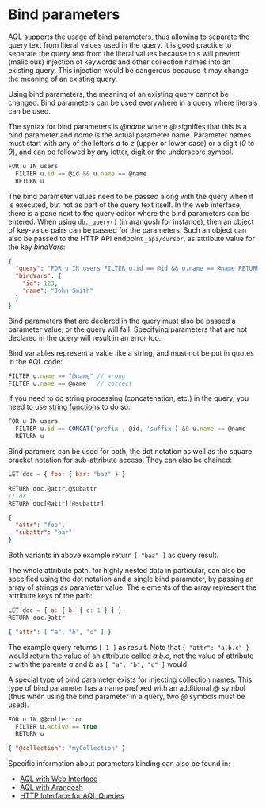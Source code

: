 Bind parameters
===============

AQL supports the usage of bind parameters, thus allowing to separate the query
text from literal values used in the query. It is good practice to separate the
query text from the literal values because this will prevent (malicious)
injection of keywords and other collection names into an existing query. This
injection would be dangerous because it may change the meaning of an existing
query.

Using bind parameters, the meaning of an existing query cannot be changed. Bind
parameters can be used everywhere in a query where literals can be used.

The syntax for bind parameters is *@name* where *@* signifies that this is a
bind parameter and *name* is the actual parameter name. Parameter names must
start with any of the letters *a* to *z* (upper or lower case) or a digit
(*0* to *9*), and can be followed by any letter, digit or the underscore symbol.

```js
FOR u IN users
  FILTER u.id == @id && u.name == @name
  RETURN u
```

The bind parameter values need to be passed along with the query when it is
executed, but not as part of the query text itself. In the web interface,
there is a pane next to the query editor where the bind parameters can be
entered. When using `db._query()` (in arangosh for instance), then an
object of key-value pairs can be passed for the parameters. Such an object
can also be passed to the HTTP API endpoint `_api/cursor`, as attribute
value for the key *bindVars*:

```json
{
  "query": "FOR u IN users FILTER u.id == @id && u.name == @name RETURN u",
  "bindVars": {
    "id": 123,
    "name": "John Smith"
  }
}
```

Bind parameters that are declared in the query must also be passed a parameter
value, or the query will fail. Specifying parameters that are not declared in
the query will result in an error too.

Bind variables represent a value like a string, and must not be put in quotes
in the AQL code:

```js
FILTER u.name == "@name" // wrong
FILTER u.name == @name   // correct
```

If you need to do string processing (concatenation, etc.) in the query, you
need to use [string functions](../Functions/String.md) to do so:

```js
FOR u IN users
  FILTER u.id == CONCAT('prefix', @id, 'suffix') && u.name == @name
  RETURN u
```

Bind paramers can be used for both, the dot notation as well as the square
bracket notation for sub-attribute access. They can also be chained:

```js
LET doc = { foo: { bar: "baz" } }

RETURN doc.@attr.@subattr
// or
RETURN doc[@attr][@subattr]
```

```json
{
  "attr": "foo",
  "subattr": "bar"
}
```

Both variants in above example return `[ "baz" ]` as query result.

The whole attribute path, for highly nested data in particular, can also be
specified using the dot notation and a single bind parameter, by passing an
array of strings as parameter value. The elements of the array represent the
attribute keys of the path:

```js
LET doc = { a: { b: { c: 1 } } }
RETURN doc.@attr
```

```json
{ "attr": [ "a", "b", "c" ] }
```

The example query returns `[ 1 ]` as result. Note that `{ "attr": "a.b.c" }`
would return the value of an attribute called *a.b.c*, not the value of
attribute *c* with the parents *a* and *b* as `[ "a", "b", "c" ]` would.

A special type of bind parameter exists for injecting collection names. This
type of bind parameter has a name prefixed with an additional *@* symbol (thus
when using the bind parameter in a query, two *@* symbols must be used).

```js
FOR u IN @@collection
  FILTER u.active == true
  RETURN u
```

```json
{ "@collection": "myCollection" }
```

Specific information about parameters binding can also be found in:

- [AQL with Web Interface](../Invocation/WithWebInterface.md)
- [AQL with Arangosh](../Invocation/WithArangosh.md)
- [HTTP Interface for AQL Queries](../../HTTP/AqlQueryCursor/index.html)
